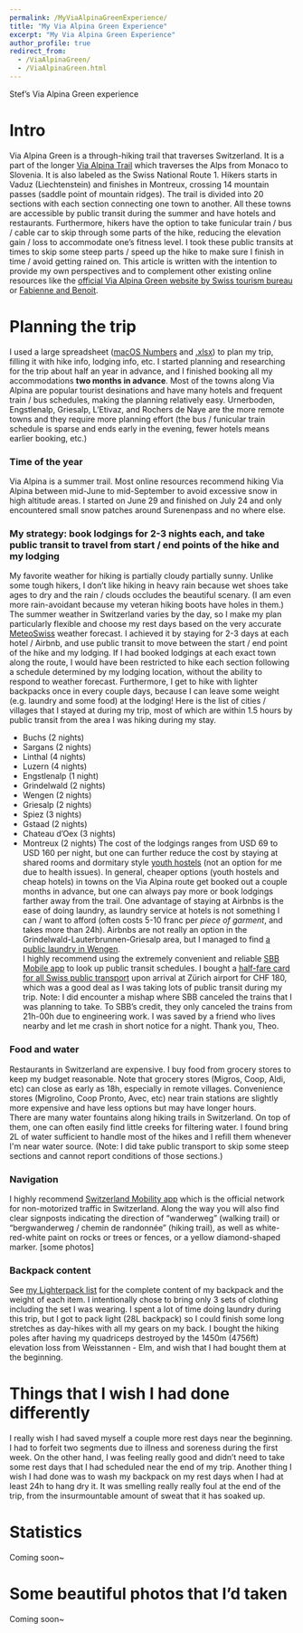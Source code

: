 ```yaml
---
permalink: /MyViaAlpinaGreenExperience/
title: "My Via Alpina Green Experience"
excerpt: "My Via Alpina Green Experience"
author_profile: true
redirect_from: 
  - /ViaAlpinaGreen/
  - /ViaAlpinaGreen.html
---
```


Stef’s Via Alpina Green experience

# Intro
Via Alpina Green is a through-hiking trail that traverses Switzerland. It is a part of the longer [Via Alpina Trail](http://www.via-alpina.org/en/) which traverses the Alps from Monaco to Slovenia. It is also labeled as the Swiss National Route 1. Hikers starts in Vaduz (Liechtenstein) and finishes in Montreux, crossing 14 mountain passes (saddle point of mountain ridges). The trail is divided into 20 sections with each section connecting one town to another. All these towns are accessible by public transit during the summer and have hotels and restaurants. Furthermore, hikers have the option to take funicular train / bus / cable car to skip through some parts of the hike, reducing the elevation gain / loss to accommodate one’s fitness level. I took these public transits at times to skip some steep parts / speed up the hike to make sure I finish in time / avoid getting rained on. This article is written with the intention to provide my own perspectives and to complement other existing online resources like the [official Via Alpina Green website by Swiss tourism bureau](https://www.myswitzerland.com/en-us/experiences/summer-autumn/hiking/via-alpina/) or [Fabienne and Benoit](https://www.novo-monde.com/en/backpacking-switzerland/via-alpina-hike/).  

# Planning the trip
I used a large spreadsheet ([macOS Numbers](/files/ViaAlpinaGreen.numbers) and [.xlsx](/files/ViaAlpinaGreen.xlsx)) to plan my trip, filling it with hike info, lodging info, etc. I started planning and researching for the trip about half an year in advance, and I finished booking all my accommodations **two months in advance**. Most of the towns along Via Alpina are popular tourist desinations and have many hotels and frequent train / bus schedules, making the planning relatively easy. Urnerboden, Engstlenalp, Griesalp, L’Etivaz, and Rochers de Naye are the more remote towns and they require more planning effort (the bus / funicular train schedule is sparse and ends early in the evening, fewer hotels means earlier booking, etc.) 

### Time of the year
Via Alpina is a summer trail. Most online resources recommend hiking Via Alpina between mid-June to mid-September to avoid excessive snow in high altitude areas. I started on June 29 and finished on July 24 and only encountered small snow patches around Surenenpass and no where else. 

### My strategy: book lodgings for 2-3 nights each, and take public transit to travel from start / end points of the hike and my lodging
My favorite weather for hiking is partially cloudy partially sunny. Unlike some tough hikers, I don’t like hiking in heavy rain because wet shoes take ages to dry and the rain / clouds occludes the beautiful scenary. (I am even more rain-avoidant because my veteran hiking boots have holes in them.) The summer weather in Switzerland varies by the day, so I make my plan particularly flexible and choose my rest days based on the very accurate [MeteoSwiss](https://apps.apple.com/app/id589772015) weather forecast. I achieved it by staying for 2-3 days at each hotel / Airbnb, and use public transit to move between the start / end point of the hike and my lodging. If I had booked lodgings at each exact town along the route, I would have been restricted to hike each section following a schedule determined by my lodging location, without the ability to respond to weather forecast. Furthermore, I get to hike with lighter backpacks once in every couple days, because I can leave some weight (e.g. laundry and some food) at the lodging! Here is the list of cities / villages that I stayed at during my trip, most of which are within 1.5 hours by public transit from the area I was hiking during my stay. 
* Buchs (2 nights)
* Sargans (2 nights)
* Linthal (4 nights)
* Luzern (4 nights)
* Engstlenalp (1 night)
* Grindelwald (2 nights)
* Wengen (2 nights) 
* Griesalp (2 nights)
* Spiez (3 nights)
* Gstaad (2 nights)
* Chateau d’Oex (3 nights)
* Montreux (2 nights)
The cost of the lodgings ranges from USD 69 to USD 160 per night, but one can further reduce the cost by staying at shared rooms and dormitary style [youth hostels](https://www.youthhostel.ch/en/hostels/) (not an option for me due to health issues). In general, cheaper options (youth hostels and cheap hotels) in towns on the Via Alpina route get booked out a couple months in advance, but one can always pay more or book lodgings farther away from the trail. One advantage of staying at Airbnbs is the ease of doing laundry, as laundry service at hotels is not something I can / want to afford (often costs 5-10 franc per *piece of garment*, and takes more than 24h). Airbnbs are not really an option in the Grindelwald-Lauterbrunnen-Griesalp area, but I managed to find [a public laundry in Wengen](https://maps.app.goo.gl/QqtAKrqsjQBAjgNT6?g_st=ic).  
I highly recommend using the extremely convenient and reliable [SBB Mobile app](https://apps.apple.com/app/id294855237) to look up public transit schedules. I bought a [half-fare card for all Swiss public transport](https://www.swiss-pass.ch/swiss-half-fare-card/) upon arrival at Zürich airport for CHF 180, which was a good deal as I was taking lots of public transit during my trip. Note: I did encounter a mishap where SBB canceled the trains that I was planning to take. To SBB’s credit, they only canceled the trains from 21h-00h due to engineering work. I was saved by a friend who lives nearby and let me crash in short notice for a night. Thank you, Theo.

### Food and water
Restaurants in Switzerland are expensive. I buy food from grocery stores to keep my budget reasonable. Note that grocery stores (Migros, Coop, Aldi, etc) can close as early as 18h, especially in remote villages. Convenience stores (Migrolino, Coop Pronto, Avec, etc) near train stations are slightly more expensive and have less options but may have longer hours.  
There are many water fountains along hiking trails in Switzerland. On top of them, one can often easily find little creeks for filtering water. I found bring 2L of water sufficient to handle most of the hikes and I refill them whenever I'm near water source.  (Note: I did take public transport to skip some steep sections and cannot report conditions of those sections.)

### Navigation
I highly recommend [Switzerland Mobility app](https://apps.apple.com/app/id527194959) which is the official network for non-motorized traffic in Switzerland. Along the way you will also find clear signposts indicating the direction of “wanderweg” (walking trail) or “bergwanderweg / chemin de randonnée” (hiking trail), as well as white-red-white paint on rocks or trees or fences, or a yellow diamond-shaped marker. 
[some photos]

### Backpack content
See [my Lighterpack list](https://lighterpack.com/r/90onsm) for the complete content of my backpack and the weight of each item. I intentionally chose to bring only 3 sets of clothing including the set I was wearing. I spent a lot of time doing laundry during this trip, but I got to pack light (28L backpack) so I could finish some long stretches as day-hikes with all my gears on my back. I bought the hiking poles after having my quadriceps destroyed by the 1450m (4756ft) elevation loss from Weisstannen - Elm, and wish that I had bought them at the beginning.  

# Things that I wish I had done differently
I really wish I had saved myself a couple more rest days near the beginning. I had to forfeit two segments due to illness and soreness during the first week. On the other hand, I was feeling really good and didn’t need to take some rest days that I had scheduled near the end of my trip. Another thing I wish I had done was to wash my backpack on my rest days when I had at least 24h to hang dry it. It was smelling really really foul at the end of the trip, from the insurmountable amount of sweat that it has soaked up.

# Statistics
Coming soon~

# Some beautiful photos that I’d taken
Coming soon~
